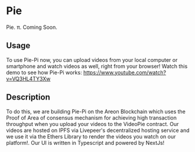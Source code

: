 # Pie
Pie.  π. Coming Soon.

## Usage
To use Pie-Pi now, you can upload videos from your local computer or smartphone and watch videos as well, right from your browser! Watch this demo to see how Pie-Pi works: https://www.youtube.com/watch?v=VQ3HL4TY3Xw

## Description
To do this, we are building Pie-Pi on the Areon Blockchain which uses the Proof of Area of consensus mechanism for achieving high transaction throughput when you upload your videos to the VideoPie contract. Our videos are hosted on IPFS via Livepeer's decentralized hosting service and we use it via the Ethers Library to render the videos you watch on our platform!. Our UI is written in Typescript and powered by NextJs!
